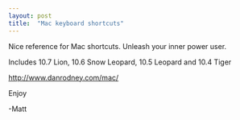 ```yaml
---
layout: post
title:  "Mac keyboard shortcuts"
---
```


Nice reference for Mac shortcuts. Unleash your inner power user.

Includes 10.7 Lion, 10.6 Snow Leopard, 10.5 Leopard and 10.4 Tiger

http://www.danrodney.com/mac/

Enjoy

-Matt